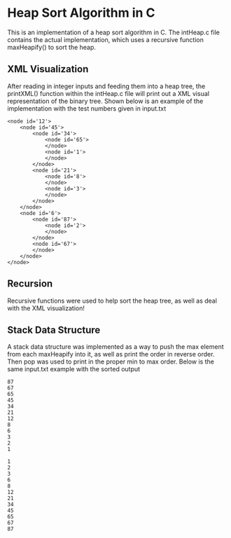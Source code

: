 # Heap Sort Algorithm in C
  This is an implementation of a heap sort algorithm in C. The intHeap.c file contains the actual implementation, which uses a recursive function maxHeapify() to sort the heap.
## XML Visualization
  After reading in integer inputs and feeding them into a heap tree, the printXML() function within the intHeap.c file will print out a XML visual representation of the binary tree. Shown below is an example of the implementation with the test numbers given in input.txt
```
<node id='12'>
    <node id='45'>
        <node id='34'>
            <node id='65'>
            </node>
            <node id='1'>
            </node>
        </node>
        <node id='21'>
            <node id='8'>
            </node>
            <node id='3'>
            </node>
        </node>
    </node>
    <node id='6'>
        <node id='87'>
            <node id='2'>
            </node>
        </node>
        <node id='67'>
        </node>
    </node>
</node>
```
## Recursion
  Recursive functions were used to help sort the heap tree, as well as deal with the XML visualization!
## Stack Data Structure
  A stack data structure was implemented as a way to push the max element from each maxHeapify into it, as well as print the order in reverse order. Then pop was used to print in the proper min to max order. Below is the same input.txt example with the sorted output
```
87
67
65
45
34
21
12
8
6
3
2
1

1
2
3
6
8
12
21
34
45
65
67
87
```
